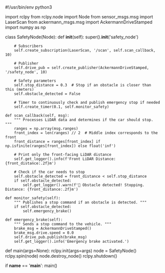 #!/usr/bin/env python3

import rclpy
from rclpy.node import Node
from sensor_msgs.msg import LaserScan
from ackermann_msgs.msg import AckermannDriveStamped
import numpy as np

class SafetyNode(Node):
    def __init__(self):
        super().__init__('safety_node')

        # Subscribers
        self.create_subscription(LaserScan, '/scan', self.scan_callback, 10)

        # Publisher
        self.drive_pub = self.create_publisher(AckermannDriveStamped, '/safety_node', 10)

        # Safety parameters
        self.stop_distance = 0.3  # Stop if an obstacle is closer than this (meters)
        self.obstacle_detected = False

        # Timer to continuously check and publish emergency stop if needed
        self.create_timer(0.1, self.monitor_safety)

    def scan_callback(self, msg):
        """ Processes LiDAR data and determines if the car should stop. """
        ranges = np.array(msg.ranges)
        front_index = len(ranges) // 2  # Middle index corresponds to the front
        front_distance = ranges[front_index] if np.isfinite(ranges[front_index]) else float('inf')

        # Print only the front-facing LiDAR distance
        self.get_logger().info(f'Front LiDAR Distance: {front_distance:.2f}m')

        # Check if the car needs to stop
        self.obstacle_detected = front_distance < self.stop_distance
        if self.obstacle_detected:
            self.get_logger().warn(f'🚨 Obstacle detected! Stopping. Distance: {front_distance:.2f}m')

    def monitor_safety(self):
        """ Publishes a stop command if an obstacle is detected. """
        if self.obstacle_detected:
            self.emergency_brake()

    def emergency_brake(self):
        """ Sends a stop command to the vehicle. """
        brake_msg = AckermannDriveStamped()
        brake_msg.drive.speed = 0.0
        self.drive_pub.publish(brake_msg)
        self.get_logger().info('Emergency brake activated.')

def main(args=None):
    rclpy.init(args=args)
    node = SafetyNode()
    rclpy.spin(node)
    node.destroy_node()
    rclpy.shutdown()

if __name__ == '__main__':
    main()
